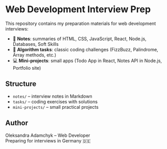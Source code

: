 # Web Development Interview Prep

This repository contains my preparation materials for web development interviews:

- 📘 **Notes**: summaries of HTML, CSS, JavaScript, React, Node.js, Databases, Soft Skills
- 🧩 **Algorithm tasks**: classic coding challenges (FizzBuzz, Palindrome, Array methods, etc.)
- 💻 **Mini-projects**: small apps (Todo App in React, Notes API in Node.js, Portfolio site)

## Structure
- `notes/` – interview notes in Markdown
- `tasks/` – coding exercises with solutions
- `mini-projects/` – small practical projects

## Author
Oleksandra Adamchyk – Web Developer  
Preparing for interviews in Germany 🇩🇪

